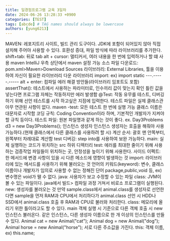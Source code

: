 ```yaml
---
title: 일경험프로그램 교육 3일차
date: 2024-06-26 13:28:33 +0900
categories: [TEST]
tags: [abcde] # TAG names should always be lowercase
authors: [yung6213]
---
```

MAVEN: 레포지트리 사이트, 빌드 관리 도구이다.
JDK에 포함이 되어있지 않아 직접 설치해 주어야 사용할 수 있다.
호환성 증대, 파일 방식에 따라 라이브러리를 추가한다.
shift+tab: 뒤로 tab
alt + cursor: 멀티커서, 여러 내용을 한 번에 입력하거나 할 떄 사용
maven IntelliJ 우측 상단에서 maven 설정 가능
소스 파일 다운로드: pom.xml>Maven>Download Sources
라이브러리: External Libraries, 툴을 이용하여 자신이 필요한 라이브러리 다운
라이브러리 import: ex) import static ---.-----.-----
alt + enter: 컴파일 에러 해결 방안들(라이브러리 임포트도 포함)
assertThat(): 테스트에서 사용하는 파라미터로, 인수끼리 값이 맞는지 확인
틀린 값을 넣는다면 프로그램 자체는 작동하지만 에러 발생함
@Test: 작동 유무를 테스트, 디버깅 하기 위해 선언
테스트를 시작 하고싶은 지점에 입력한다.
테스트 파일은 실제 클래스관 아무 연관된 사항이 없다.
maven -test: 모든 테스트 한 번에 실행 가능
클래스 이름은 대문자로 시작함
코딩 규칙: Coding Convention이라 하며, 기본적인 개발자가 지켜야 할 규칙 등이다.
테스트 파일: 원본 파일명과 같게 하는 것이 좋다.
ex. Day3Problems d3 = new Day3Problems();
인스턴스 생성자 인스턴스 생성자는 호출을 해줘야 사용 가능하다.(현재 클래스에서 다른 클래스를 사용하려 할 시)
계산 순서: 괄호 맨 안쪽부터, 왼쪽부터 차례대료 계산함
test 디버깅: step into를 사용하여 보완 가능하다.
main: 실제 실행하는 코드가 위치하는 src 하위 디렉터리
test: 에러를 최대한 줄이기 위해 사용하는 검증작업 파일들이 위치하는 곳, 안정성을 높이기 위해 사용한다.
사이드 이펙트: 한 메서드에 변경 사항이 있을 시 다른 메소드에 영향이 발생하는 것
import: 라이브러리에 있는 메서드를 사용하기 위해 불러오는 것
언어의 키워드(keyword): 변수, 클래스 이름이나 개발자가 임의로 사용할 수 없는 정해진 단어
package,public,void 등, ex) 변수명은 void가 됄 수 없다.
java: 사용자가 보고 수정할 수 있는 파일
class: JVM이 볼 수 있는 파일이다. java에서 빌드> 컴파일 과정 거쳐서 비로소 프로그램이 실행된다.
new: 생성자를 불러오는 것
만약 sample.class에서 animal.class를 생성자로 선언한다면 sample을 먼저 RAM과 CPU에서 처리하다가 animal.class 선언 시 HDD나 SSD에서 animal.class 호출 후
RAM과 CPU로 불러와 처리한다.
class: 메모리에 올리기 위한 틀이라고도 할 수 있다.
main 객체 실행 시 기준으로 다른 객체 호출 시 new 인스턴스 불러온다.
같은 인스턴스, 다른 생성자 이름으로 한 개 이상의 인스턴스를 만들 수 있다.
Animal cat = new Animal("cat");
Animal dog = new Animal("dog");
Animal horse = new Animal("horse");
서로 다른 주소값을 가진다.
this: 객체 이름, ex) this.name;
